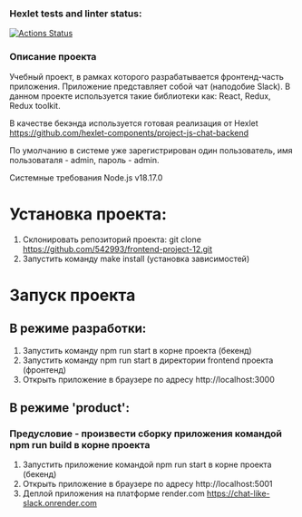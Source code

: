 ### Hexlet tests and linter status:
[![Actions Status](https://github.com/542993/frontend-project-12/workflows/hexlet-check/badge.svg)](https://github.com/542993/frontend-project-12/actions)

### Описание проекта
Учебный проект, в рамках которого разрабатывается фронтенд-часть приложения. Приложение представляет собой чат (наподобие Slack). В данном проекте используется такие библиотеки как:  React, Redux, Redux toolkit.

В качестве бекэнда используется готовая реализация от Hexlet https://github.com/hexlet-components/project-js-chat-backend

По умолчанию в системе уже зарегистрирован один пользователь, имя пользоваталя - admin, пароль - admin.

Системные требования
Node.js v18.17.0

# Установка проекта:
1. Склонировать репозиторий проекта: git clone https://github.com/542993/frontend-project-12.git
2. Запустить команду make install (установка зависимостей)
# Запуск проекта
## В режиме разработки:
1. Запустить команду npm run start в корне проекта (бекенд)
2. Запустить команду npm run start в директории frontend проекта (фронтенд)
3. Открыть приложение в браузере по адресу http://localhost:3000
## В режиме 'product':
### Предусловие - произвести сборку приложения командой npm run build в корне проекта
1. Запустить приложение командой npm run start в корне проекта (бекенд)
2. Открыть приложение в браузере по адресу http://localhost:5001
3. Деплой приложения на платформе render.com
https://chat-like-slack.onrender.com